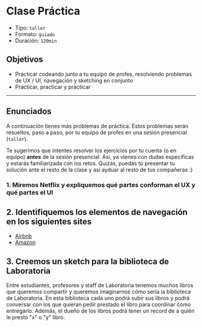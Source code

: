 # Clase Práctica

- Tipo: `taller`
- Formato: `guiado`
- Duración: `120min`

## Objetivos

- Practicar codeando junto a tu equipo de profes, resolviendo problemas de UX /
  UI, navegación y sketching en conjunto
- Practicar, practicar y practicar

***

## Enunciados

A continuación tienes más problemas de práctica. Estos problemas serán resueltos,
paso a paso, por tu equipo de profes en una sesión presencial (`taller`).

Te sugerimos que intentes resolver los ejercicios por tu cuenta (o en equipo)
**antes** de la sesión presencial. Así, ya vienes con dudas específicas y
estarás familiarizada con los retos. Quizás, puedas tú presentar tu solución
ante el resto de la clase y así ayduar al resto de tus compañeras :)

### 1. Miremos Netflix y expliquemos qué partes conforman el UX y qué partes el UI

<!--

En este ejercicio reforzaremos los conceptos de la clase en que hablamos de
las diferencias entre UX y UI. La idea es generar la discusión en base a una
plataforma que las chicas conozcan: Netflix. En Netflix encontramos muchas
aspectos que mejoran la experiencia de usuario sin tener que ser necesariamente
elementos del UI. Podemos empezar preguntándole a las estudiantes "qué elementos
de Netflix creen que son parte del UX y qué elementos el UI"

Elementos UX:

- Poner pausa y seguir en cualquier dispositivo.
- Que pueda tener 5 tipos de usuarios
- Que pueda buscar rápidamente la serie que quiero
- Que me sugiera series/películas basadas en mi historial
- Que la calidad del video cambie automáticamente dependiendo de la velocidad de
  conexión

Elementos UI:

- Diseño de los botones
- Los colores de la marca (negro y rojo)
- Diseño de los menús
- Barra de reproducción con botones para subtítulos, episodios, volumen
 - La forma, tamaño y colores de los covers de las series y películas
- La barra de avance en el consumo del contenido de una serie / película

-->

## 2. Identifiquemos los elementos de navegación en los siguientes sites

- [Airbnb](http://airbnb.com)
- [Amazon](http://amazon.com/)

<!--

Existen muchos elementos de navegación en estos sites. La idea es darles a las
estudiantes un rato para que ellas visiten los sites y vayan identificando los
elementos.

En este link están los elementos principales que identificamos. Sin embargo, se
valora mucho la discusión y propuesta de las chicas.

-->

## 3. Creemos un sketch para la biblioteca de Laboratoria

Entre estudiantes, profesores y staff de Laboratoria tenemos muchos libros que
queremos compartir y queremos imaginarnos cómo sería la biblioteca de
Laboratoria. En esta biblioteca cada uno podrá subir sus libros y podrá
conversar con los que quieran pedir prestado el libro para coordinar cómo
entregarlo. Además, el dueño de los libros podrá tener un record de a quién le
presto "x" o "y" libro.

<!--

La idea de este ejercicio es practicar entre todos el sketching de productos. No
hay una solución perfecta, lo que buscamos es generar ideas bajo una premisa y
buscar que vayan practicando el sketching, sin dejar de lado los conceptos ya
aprendidos como navegación.

-->
